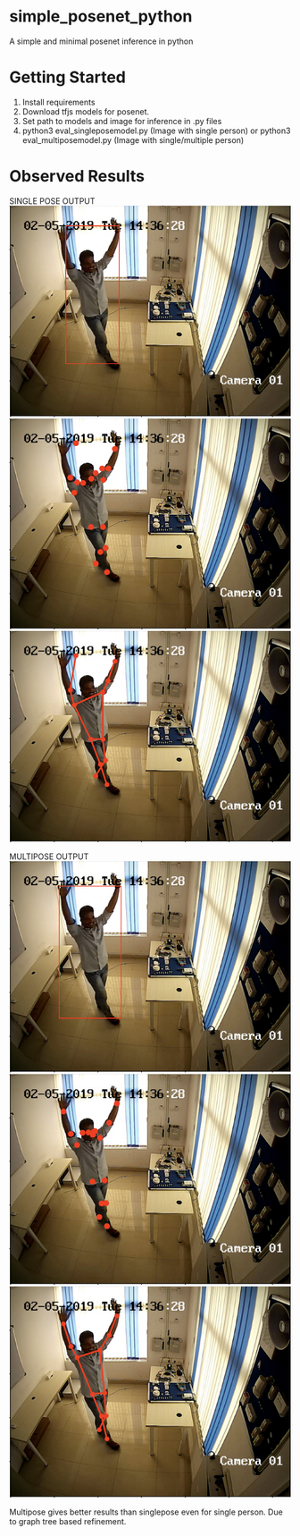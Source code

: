 # simple_posenet_python
A simple and minimal posenet inference in python

# Getting Started
1. Install requirements
2. Download tfjs models for posenet.
3. Set path to models and image for inference in .py files
4. python3 eval_singleposemodel.py (Image with single person) or python3 eval_multiposemodel.py (Image with single/multiple person)

# Observed Results

SINGLE POSE OUTPUT
![SinglePose BBOX](https://raw.githubusercontent.com/ajaichemmanam/simple_posenet_python/master/assets/singlepose_bbox.png)
![SinglePose Keypoints](https://raw.githubusercontent.com/ajaichemmanam/simple_posenet_python/master/assets/singlepose_keypoints.png)
![SinglePose Connected Keypoints](https://raw.githubusercontent.com/ajaichemmanam/simple_posenet_python/master/assets/singlepose_connectedkeypoints.png)

MULTIPOSE OUTPUT
![MultiPose BBOX](https://raw.githubusercontent.com/ajaichemmanam/simple_posenet_python/master/assets/multipose_bbox.png)
![MultiPose Keypoints](https://raw.githubusercontent.com/ajaichemmanam/simple_posenet_python/master/assets/multipose_keypoints.png)
![MultiPose Connected Keypoints](https://raw.githubusercontent.com/ajaichemmanam/simple_posenet_python/master/assets/multipose_connectedkeypoints.png)

Multipose  gives better results than singlepose even for single person. Due to graph tree based refinement.
